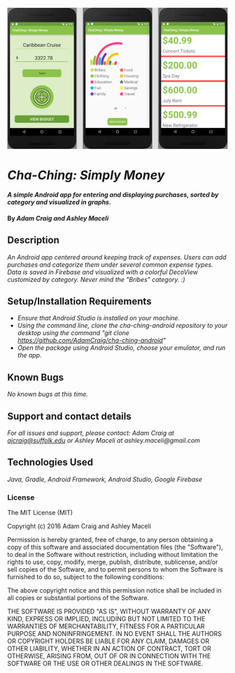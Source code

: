 ![3-Part Screenshot](screenshot.png)

# _Cha-Ching: Simply Money_

#### _A simple Android app for entering and displaying purchases, sorted by category and visualized in graphs._

#### By _**Adam Craig and Ashley Maceli**_

## Description

_An Android app centered around keeping track of expenses. Users can add purchases and categorize them under several common expense types. Data is saved in Firebase and visualized with a colorful DecoView customized by category. Never mind the "Bribes" category. :)_

## Setup/Installation Requirements

* _Ensure that Android Studio is installed on your machine._
* _Using the command line, clone the cha-ching-android repository to your desktop using the command "git clone https://github.com/AdamCraig/cha-ching-android"_
* _Open the package using Android Studio, choose your emulator, and run the app._

## Known Bugs

_No known bugs at this time._

## Support and contact details

_For all issues and support, please contact:
Adam Craig at ajcraig@suffolk.edu or Ashley Maceli at ashley.maceli@gmail.com_

## Technologies Used

_Java, Gradle, Android Framework, Android Studio, Google Firebase_

### License

The MIT License (MIT)

Copyright (c) 2016 Adam Craig and Ashley Maceli

Permission is hereby granted, free of charge, to any person obtaining a copy
of this software and associated documentation files (the "Software"), to deal
in the Software without restriction, including without limitation the rights
to use, copy, modify, merge, publish, distribute, sublicense, and/or sell
copies of the Software, and to permit persons to whom the Software is
furnished to do so, subject to the following conditions:

The above copyright notice and this permission notice shall be included in all
copies or substantial portions of the Software.

THE SOFTWARE IS PROVIDED "AS IS", WITHOUT WARRANTY OF ANY KIND, EXPRESS OR
IMPLIED, INCLUDING BUT NOT LIMITED TO THE WARRANTIES OF MERCHANTABILITY,
FITNESS FOR A PARTICULAR PURPOSE AND NONINFRINGEMENT. IN NO EVENT SHALL THE
AUTHORS OR COPYRIGHT HOLDERS BE LIABLE FOR ANY CLAIM, DAMAGES OR OTHER
LIABILITY, WHETHER IN AN ACTION OF CONTRACT, TORT OR OTHERWISE, ARISING FROM,
OUT OF OR IN CONNECTION WITH THE SOFTWARE OR THE USE OR OTHER DEALINGS IN THE
SOFTWARE.
